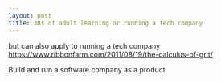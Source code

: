 ```yaml
---
layout: post
title: 3Rs of adult learning or running a tech company
---
```


but can also apply to running a tech company
https://www.ribbonfarm.com/2011/08/19/the-calculus-of-grit/

Build and run a software company as a product


